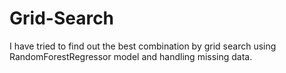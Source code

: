 # Grid-Search

I have tried to find out the best combination by grid search using RandomForestRegressor model and handling missing data.

